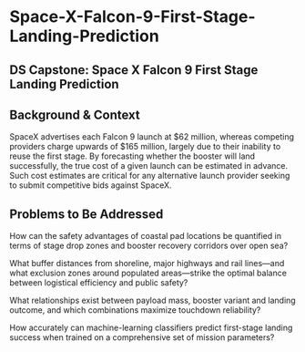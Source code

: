# Space-X-Falcon-9-First-Stage-Landing-Prediction
## DS Capstone: Space X  Falcon 9 First Stage Landing Prediction

## Background & Context
SpaceX advertises each Falcon 9 launch at $62 million, whereas competing providers charge upwards of $165 million, largely due to their inability to reuse the first stage. By forecasting whether the booster will land successfully, the true cost of a given launch can be estimated in advance.
Such cost estimates are critical for any alternative launch provider seeking to submit competitive bids against SpaceX.

## Problems to Be Addressed
How can the safety advantages of coastal pad locations be quantified in terms of stage drop zones and booster recovery corridors over open sea?

What buffer distances from shoreline, major highways and rail lines—and what exclusion zones around populated areas—strike the optimal balance between logistical efficiency and public safety?

What relationships exist between payload mass, booster variant and landing outcome, and which combinations maximize touchdown reliability?

How accurately can machine-learning classifiers predict first-stage landing success when trained on a comprehensive set of mission parameters?

